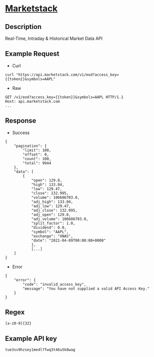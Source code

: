 # [Marketstack](https://marketstack.com/documentation)

## __Description__
Real-Time, Intraday & Historical Market Data API

## __Example Request__
* Curl
```
curl "https://api.marketstack.com/v1/eod?access_key={{token}}&symbols=AAPL"
```

* Raw
```
GET /v1/eod?access_key={{token}}&symbols=AAPL HTTP/1.1
Host: api.marketstack.com
...
```

## __Response__
* Success
```
{
    "pagination": {
        "limit": 100,
        "offset": 0,
        "count": 100,
        "total": 9944
    },
    "data": [
        {
            "open": 129.8,
            "high": 133.04,
            "low": 129.47,
            "close": 132.995,
            "volume": 106686703.0,
            "adj_high": 133.04,
            "adj_low": 129.47,
            "adj_close": 132.995,
            "adj_open": 129.8,
            "adj_volume": 106686703.0,
            "split_factor": 1.0,
            "dividend": 0.0,
            "symbol": "AAPL",
            "exchange": "XNAS",
            "date": "2021-04-09T00:00:00+0000"
            },
            [...]
    ]
}
```
* Error
```
{
    "error": {
        "code": "invalid_access_key",
        "message": "You have not supplied a valid API Access Key."
    }
}
```
## __Regex__
```
[a-z0-9]{32}
```

## __Example API key__
```
tue3sv9hzsey1me4l7fwq3t46u5k8wag
```
